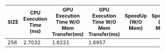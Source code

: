 |SIZE| CPU Execution Time (ms) | GPU Execution Time W/O Mem Transfer(ms) |GPU Execution Time W/O Mem Transfer(ms) | SpeedUp (W/O Mem) | SpeedUp (W/ Mem) | Throughput (GB/s)|
|----|-------------------------|-----------------------------------------|----------------------------------------|-------------------|------------------|------------------|
|256|2.7032| 1.6221 | 1.6957| | | 3.61837|